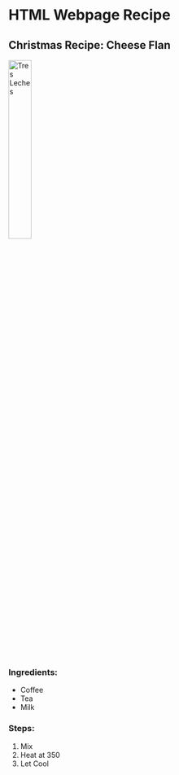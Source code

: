 <h1> HTML Webpage Recipe </h1>
<h2> Christmas Recipe: Cheese Flan </h2>

<img src="https://external-content.duckduckgo.com/iu/?u=https%3A%2F%2F4.bp.blogspot.com%2F-uCHNrOrfKg0%2FWw17XDIn23I%2FAAAAAAAAPy4%2FOza0GPjB91Q3Hfy50rKlZoczSd7-ciYBwCLcBGAs%2Fs1600%2FFlan-de-queso-portad.jpg&f=1&nofb=1"
title="Tres Leches"
width="30%"
height="30%" />
            
<h3> Ingredients: </h3>

<ul>
<li>Coffee</li>
<li>Tea</li>
<li>Milk</li>  
</ul>

<h3> Steps: </h3>

<ol>
<li>Mix</li>
<li>Heat at 350</li>
<li>Let Cool</li>
</ol>
